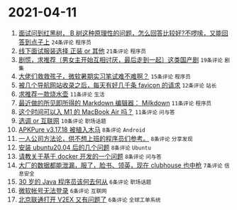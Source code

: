 # 2021-04-11

1. [面试问到红黑树， B 树这种原理性的问题，怎么回答比较好?不啰嗦，又能回答到点子上](https://www.v2ex.com/t/769849) `24条评论` `程序员`
1. [线下面试服装选择 正装 or 其他](https://www.v2ex.com/t/769852) `21条评论` `程序员`
1. [剧慌，求推荐〔男女主开始互相讨厌，最后走到一起〕这类国产剧](https://www.v2ex.com/t/769868) `19条评论` `剧集`
1. [大佬们救救孩子，微软暑期实习笔试难不难啊？](https://www.v2ex.com/t/769862) `15条评论` `程序员`
1. [被几个导航网站收录之后，每天有好几千条 favicon 的请求](https://www.v2ex.com/t/769846) `12条评论` `站长`
1. [求推荐一款烧水壶](https://www.v2ex.com/t/769861) `11条评论` `生活`
1. [最近做的所见即所得的 Markdown 编辑器： Milkdown](https://www.v2ex.com/t/769835) `11条评论` `程序员`
1. [这个时间可以入 M1 的 MacBook Air 吗？](https://www.v2ex.com/t/769825) `11条评论` `问与答`
1. [选调 or 互联网](https://www.v2ex.com/t/769847) `10条评论` `职场话题`
1. [APKPure v3.17.18 被植入木马](https://www.v2ex.com/t/769879) `8条评论` `Android`
1. [一人公司方法论，供不想上班的程序员们参考。](https://www.v2ex.com/t/769865) `8条评论` `分享发现`
1. [安装 ubuntu20.04 后的几个问题](https://www.v2ex.com/t/769839) `8条评论` `Ubuntu`
1. [请教关于基于 docker 开发的一个问题](https://www.v2ex.com/t/769822) `8条评论` `问与答`
1. [大厂的数据都能泄漏，服了，脸书、领英，现在 clubhouse 也中枪](https://www.v2ex.com/t/769881) `7条评论` `信息安全`
1. [30 岁的 Java 程序员该何去何从](https://www.v2ex.com/t/769843) `6条评论` `职场话题`
1. [微软帐号无法登录](https://www.v2ex.com/t/769836) `6条评论` `互联网`
1. [北京联通打开 V2EX 又有问题了](https://www.v2ex.com/t/769857) `6条评论` `全球工单系统`
